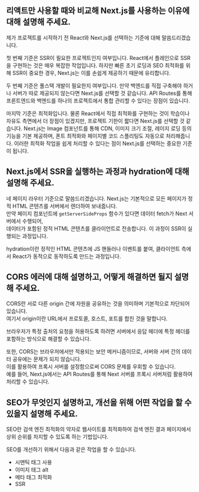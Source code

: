 ## 리액트만 사용할 때와 비교해 Next.js를 사용하는 이유에 대해 설명해 주세요.

제가 프로젝트를 시작하기 전 React와 Next.js를 선택하는 기준에 대해 말씀드리겠습니다.

첫 번째 기준은 SSR이 필요한 프로젝트인지 여부입니다.
React에서 플레인으로 SSR을 구현하는 것은 매우 복잡한 작업입니다.
하지만 빠른 초기 로딩과 SEO 최적화를 위해 SSR이 중요한 경우, Next.js는 이를 손쉽게 제공하기 때문에 유리합니다.

두 번째 기준은 풀스택 개발이 필요한지 여부입니다.
만약 백엔드를 직접 구축해야 하거나 서버가 따로 제공되지 않는다면 Next.js를 선택할 것 같습니다.
API Routes를 통해 프론트엔드와 백엔드를 하나의 프로젝트에서 통합 관리할 수 있다는 장점이 있습니다.

마지막 기준은 최적화입니다.
물론 React에서 직접 최적화를 구현하는 것이 학습이나 자유도 측면에서 더 장점이 있겠지만, 프로젝트 기한이 짧다면 Next.js를 선택할 것 같습니다.
Next.js는 Image 컴포넌트를 통해 CDN, 이미지 크기 조절, 레이지 로딩 등의 기능을 기본 제공하며, 폰트 최적화와 페이지별 코드 스플리팅도 자동으로 처리해줍니다. 이러한 최적화 작업을 쉽게 처리할 수 있다는 점이 Next.js를 선택하는 중요한 기준이 됩니다.

## Next.js에서 SSR을 실행하는 과정과 hydration에 대해 설명해 주세요.

네 페이지 라우터 기준으로 말씀드리겠습니다.
Next.js는 기본적으로 모든 페이지가 정적 HTML 콘텐츠를 서버에서 렌더하여 보내줍니다.  
만약 페이지 컴포넌트에 `getServerSideProps` 함수가 있다면 데이터 fetch가 Next 서버에서 수행되어,  
데이터가 포함된 정적 HTML 콘텐츠를 클라이언트로 전송합니다. 이 과정이 SSR이 실행되는 과정입니다.

hydration이란 정적인 HTML 콘텐츠에 JS 핸들러나 이벤트를 붙여, 클라이언트 측에서 React가 동적으로 동작하도록 만드는 과정입니다.

## CORS 에러에 대해 설명하고, 어떻게 해결하면 될지 설명해 주세요.

CORS란 서로 다른 origin 간에 자원을 공유하는 것을 의미하며 기본적으로 차단되어 있습니다.  
여기서 origin이란 URL에서 프로토콜, 호스트, 포트를 합친 것을 말합니다.

브라우저가 특정 출처의 요청을 허용하도록 하려면 서버에서 응답 헤더에 특정 헤더를 포함하는 방식으로 해결할 수 있습니다.

또한, CORS는 브라우저에서만 적용되는 보안 메커니즘이므로, 서버와 서버 간의 데이터 공유에는 문제가 되지 않습니다.  
이를 활용하여 프록시 서버를 설정함으로써 CORS 문제를 우회할 수 있습니다.  
예를 들어, Next.js에서는 API Routes를 통해 Next 서버를 프록시 서버처럼 활용하여 처리할 수 있습니다.

## SEO가 무엇인지 설명하고, 개선을 위해 어떤 작업을 할 수 있을지 설명해 주세요.

SEO란 검색 엔진 최적화의 약자로 웹사이트를 최적화하여 검색 엔진 결과 페이지에서 상위 순위를 차지할 수 있도록 하는 기법입니다.

SEO를 개선하기 위해서 다음과 같은 작업을 할 수 있습니다.

- 시맨틱 태그 사용
- 이미지 태그 alt
- 메타 태그 최적화
- SSR
